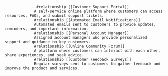 				- #relationship [[Customer Support Portal]]
				 A self-service online platform where customers can access resources, FAQs, and submit support tickets.
				 #relationship [[Automated Email Notifications]]
				 Automated emails sent to customers to provide updates, reminders, and important information.
				 #relationship [[Personal Account Manager]]
				 Assigned account managers who provide personalized support and guidance to key customers.
				 #relationship [[Online Community Forum]]
				 A platform where customers can interact with each other, share experiences, and seek advice.
				 #relationship [[Customer Feedback Surveys]]
				 Regular surveys sent to customers to gather feedback and improve the product and services.



